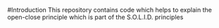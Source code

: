#Introduction
This repository contains code which helps to explain the open-close principle which is part of the S.O.L.I.D. principles
